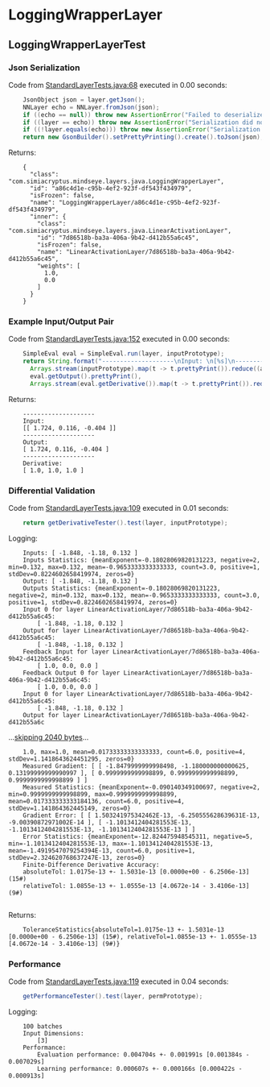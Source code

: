 # LoggingWrapperLayer
## LoggingWrapperLayerTest
### Json Serialization
Code from [StandardLayerTests.java:68](../../../../../../../src/main/java/com/simiacryptus/mindseye/test/StandardLayerTests.java#L68) executed in 0.00 seconds: 
```java
    JsonObject json = layer.getJson();
    NNLayer echo = NNLayer.fromJson(json);
    if ((echo == null)) throw new AssertionError("Failed to deserialize");
    if ((layer == echo)) throw new AssertionError("Serialization did not copy");
    if ((!layer.equals(echo))) throw new AssertionError("Serialization not equal");
    return new GsonBuilder().setPrettyPrinting().create().toJson(json);
```

Returns: 

```
    {
      "class": "com.simiacryptus.mindseye.layers.java.LoggingWrapperLayer",
      "id": "a86c4d1e-c95b-4ef2-923f-df543f434979",
      "isFrozen": false,
      "name": "LoggingWrapperLayer/a86c4d1e-c95b-4ef2-923f-df543f434979",
      "inner": {
        "class": "com.simiacryptus.mindseye.layers.java.LinearActivationLayer",
        "id": "7d86518b-ba3a-406a-9b42-d412b55a6c45",
        "isFrozen": false,
        "name": "LinearActivationLayer/7d86518b-ba3a-406a-9b42-d412b55a6c45",
        "weights": [
          1.0,
          0.0
        ]
      }
    }
```



### Example Input/Output Pair
Code from [StandardLayerTests.java:152](../../../../../../../src/main/java/com/simiacryptus/mindseye/test/StandardLayerTests.java#L152) executed in 0.00 seconds: 
```java
    SimpleEval eval = SimpleEval.run(layer, inputPrototype);
    return String.format("--------------------\nInput: \n[%s]\n--------------------\nOutput: \n%s\n--------------------\nDerivative: \n%s",
      Arrays.stream(inputPrototype).map(t -> t.prettyPrint()).reduce((a, b) -> a + ",\n" + b).get(),
      eval.getOutput().prettyPrint(),
      Arrays.stream(eval.getDerivative()).map(t -> t.prettyPrint()).reduce((a, b) -> a + ",\n" + b).get());
```

Returns: 

```
    --------------------
    Input: 
    [[ 1.724, 0.116, -0.404 ]]
    --------------------
    Output: 
    [ 1.724, 0.116, -0.404 ]
    --------------------
    Derivative: 
    [ 1.0, 1.0, 1.0 ]
```



### Differential Validation
Code from [StandardLayerTests.java:109](../../../../../../../src/main/java/com/simiacryptus/mindseye/test/StandardLayerTests.java#L109) executed in 0.01 seconds: 
```java
    return getDerivativeTester().test(layer, inputPrototype);
```
Logging: 
```
    Inputs: [ -1.848, -1.18, 0.132 ]
    Inputs Statistics: {meanExponent=-0.18028069820131223, negative=2, min=0.132, max=0.132, mean=-0.9653333333333333, count=3.0, positive=1, stdDev=0.8224602658419974, zeros=0}
    Output: [ -1.848, -1.18, 0.132 ]
    Outputs Statistics: {meanExponent=-0.18028069820131223, negative=2, min=0.132, max=0.132, mean=-0.9653333333333333, count=3.0, positive=1, stdDev=0.8224602658419974, zeros=0}
    Input 0 for layer LinearActivationLayer/7d86518b-ba3a-406a-9b42-d412b55a6c45: 
    	[ -1.848, -1.18, 0.132 ]
    Output for layer LinearActivationLayer/7d86518b-ba3a-406a-9b42-d412b55a6c45: 
    	[ -1.848, -1.18, 0.132 ]
    Feedback Input for layer LinearActivationLayer/7d86518b-ba3a-406a-9b42-d412b55a6c45: 
    	[ 1.0, 0.0, 0.0 ]
    Feedback Output 0 for layer LinearActivationLayer/7d86518b-ba3a-406a-9b42-d412b55a6c45: 
    	[ 1.0, 0.0, 0.0 ]
    Input 0 for layer LinearActivationLayer/7d86518b-ba3a-406a-9b42-d412b55a6c45: 
    	[ -1.848, -1.18, 0.132 ]
    Output for layer LinearActivationLayer/7d86518b-ba3a-406a-9b42-d412b55a6c
```
...[skipping 2040 bytes](etc/121.txt)...
```
    1.0, max=1.0, mean=0.01733333333333333, count=6.0, positive=4, stdDev=1.1418643624451295, zeros=0}
    Measured Gradient: [ [ -1.8479999999998498, -1.180000000000625, 0.13199999999990997 ], [ 0.9999999999998899, 0.9999999999998899, 0.9999999999998899 ] ]
    Measured Statistics: {meanExponent=-0.090140349100697, negative=2, min=0.9999999999998899, max=0.9999999999998899, mean=0.017333333333184136, count=6.0, positive=4, stdDev=1.141864362445149, zeros=0}
    Gradient Error: [ [ 1.503241975342462E-13, -6.250555628639631E-13, -9.00390872971002E-14 ], [ -1.1013412404281553E-13, -1.1013412404281553E-13, -1.1013412404281553E-13 ] ]
    Error Statistics: {meanExponent=-12.824475948545311, negative=5, min=-1.1013412404281553E-13, max=-1.1013412404281553E-13, mean=-1.4919547079254394E-13, count=6.0, positive=1, stdDev=2.324620768637247E-13, zeros=0}
    Finite-Difference Derivative Accuracy:
    absoluteTol: 1.0175e-13 +- 1.5031e-13 [0.0000e+00 - 6.2506e-13] (15#)
    relativeTol: 1.0855e-13 +- 1.0555e-13 [4.0672e-14 - 3.4106e-13] (9#)
    
```

Returns: 

```
    ToleranceStatistics{absoluteTol=1.0175e-13 +- 1.5031e-13 [0.0000e+00 - 6.2506e-13] (15#), relativeTol=1.0855e-13 +- 1.0555e-13 [4.0672e-14 - 3.4106e-13] (9#)}
```



### Performance
Code from [StandardLayerTests.java:119](../../../../../../../src/main/java/com/simiacryptus/mindseye/test/StandardLayerTests.java#L119) executed in 0.04 seconds: 
```java
    getPerformanceTester().test(layer, permPrototype);
```
Logging: 
```
    100 batches
    Input Dimensions:
    	[3]
    Performance:
    	Evaluation performance: 0.004704s +- 0.001991s [0.001384s - 0.007029s]
    	Learning performance: 0.000607s +- 0.000166s [0.000422s - 0.000913s]
    
```

